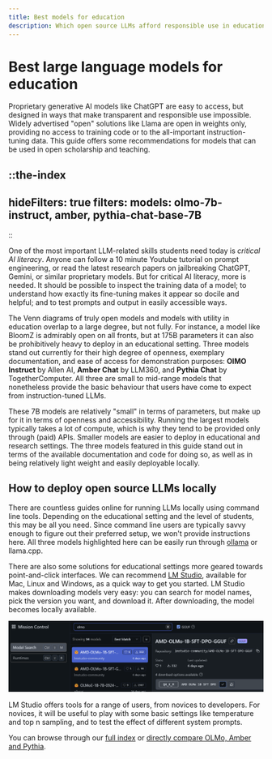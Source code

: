 ```yaml
---
title: Best models for education
description: Which open source LLMs afford responsible use in education and teaching?
---
```


# Best large language models for education
Proprietary generative AI models like ChatGPT are easy to access, but designed in ways that make transparent and responsible use impossible. Widely advertised "open" solutions like Llama are open in weights only, providing no access to training code or to the all-important instruction-tuning data. This guide offers some recommendations for models that can be used in open scholarship and teaching.

::the-index
---
hideFilters: true
filters: 
  models: olmo-7b-instruct, amber, pythia-chat-base-7B
---
::

One of the most important LLM-related skills students need today is _critical AI literacy_. Anyone can follow a 10 minute Youtube tutorial on prompt engineering, or read the latest research papers on jailbreaking ChatGPT, Gemini, or similar proprietary models. But for critical AI literacy, more is needed. It should be possible to inspect the training data of a model; to understand how exactly its fine-tuning makes it appear so docile and helpful; and to test prompts and output in easily accessible ways.

The Venn diagrams of truly open models and models with utility in education overlap to a large degree, but not fully. For instance, a model like BloomZ is admirably open on all fronts, but at 175B parameters it can also be prohibitively heavy to deploy in an educational setting. Three models stand out currently for their high degree of openness, exemplary documentation, and ease of access for demonstration purposes: **OlMO Instruct** by Allen AI, **Amber Chat** by LLM360, and **Pythia Chat** by TogetherComputer. All three are small to mid-range models that nonetheless provide the basic behaviour that users have come to expect from instruction-tuned LLMs.

These 7B models are relatively "small" in terms of parameters, but make up for it in terms of openness and accessibility. Running the largest models typically takes a lot of compute, which is why they tend to be provided only through (paid) APIs. Smaller models are easier to deploy in educational and research settings. The three models featured in this guide stand out in terms of the available documentation and code for doing so, as well as in being relatively light weight and easily deployable locally.

## How to deploy open source LLMs locally
There are countless guides online for running LLMs locally using command line tools. Depending on the educational setting and the level of students, this may be all you need. Since command line users are typically savvy enough to figure out their preferred setup, we won't provide instructions here. All three models highlighted here can be easily run through [ollama](https://github.com/jmorganca/ollama/tree/main?tab=readme-ov-file#ollama) or llama.cpp. 

There are also some solutions for educational settings more geared towards point-and-click interfaces. We can recommend [LM Studio](https://lmstudio.ai/), available for Mac, Linux and Windows, as a quick way to get you started. LM Studio makes downloading models very easy: you can search for model names, pick the version you want, and download it. After downloading, the model becomes locally available.

![Screenshot of LM Studio downloading OlMo](/images/lmstudio-olmo-screenshot.png "LM Studio screenshot")

LM Studio offers tools for a range of users, from novices to developers. For novices, it will be useful to play with some basic settings like temperature and top n sampling, and to test the effect of different system prompts. 

You can browse through our [full index](https://www.osai-index.eu/the-index) or [directly compare OLMo, Amber and Pythia](https://www.osai-index.eu/compare?models=olmo-7b-instruct,amber,pythia-chat-base-7B).
